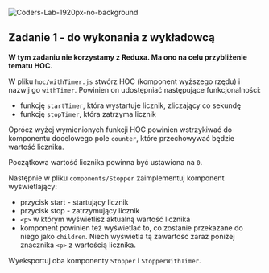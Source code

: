![Coders-Lab-1920px-no-background](https://user-images.githubusercontent.com/30623667/104709394-2cabee80-571f-11eb-9518-ea6a794e558e.png)


## Zadanie 1 - do wykonania z wykładowcą

**W tym zadaniu nie korzystamy z Reduxa. Ma ono na celu przybliżenie tematu HOC.**

W pliku `hoc/withTimer.js` stwórz HOC (komponent wyższego rzędu) i nazwij go `withTimer`. Powinien on udostępniać następujące funkcjonalności:

- funkcję `startTimer`, która wystartuje licznik, zliczający co sekundę
- funkcję `stopTimer`, która zatrzyma licznik

Oprócz wyżej wymienionych funkcji HOC powinien wstrzykiwać do komponentu docelowego pole `counter`, które przechowywać będzie wartość licznika.

Początkowa wartość licznika powinna być ustawiona na `0`.

Następnie w pliku `components/Stopper` zaimplementuj komponent wyświetlający:

- przycisk start - startujący licznik
- przycisk stop - zatrzymujący licznik
- `<p>` w którym wyświetlisz aktualną wartość licznika
- komponent powinien też wyświetlać to, co zostanie przekazane do niego jako `children`. Niech wyświetla tą zawartość zaraz poniżej znacznika `<p>` z wartością licznika.

Wyeksportuj oba komponenty `Stopper` i `StopperWithTimer`.